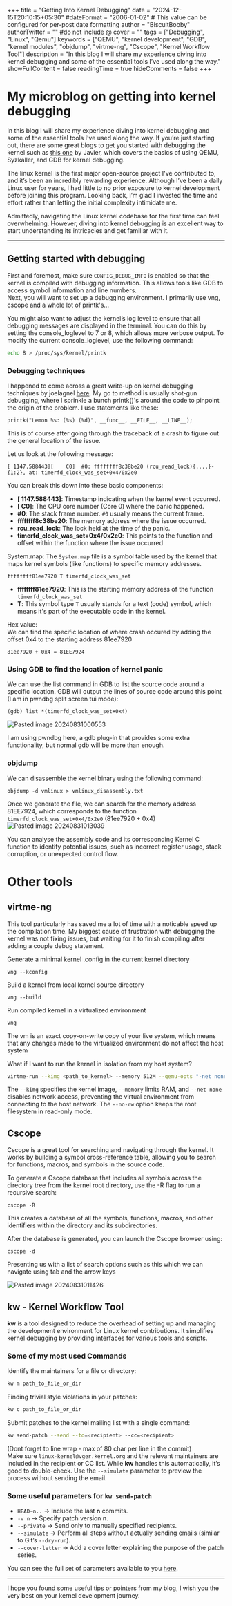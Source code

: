 +++
title = "Getting Into Kernel Debugging"
date = "2024-12-15T20:10:15+05:30"
#dateFormat = "2006-01-02" # This value can be configured for per-post date formatting
author = "BiscuitBobby"
authorTwitter = "" #do not include @
cover = ""
tags = ["Debugging", "Linux", "Qemu"]
keywords = ["QEMU", "kernel development", "GDB", "kernel modules", "objdump", "virtme-ng", "Cscope", "Kernel Workflow Tool"]
description = "In this blog I will share my experience diving into kernel debugging and some of the essential tools I’ve used along the way."
showFullContent = false
readingTime = true
hideComments = false
+++

# My microblog on getting into kernel debugging

In this blog I will share my experience diving into kernel debugging and some of the essential tools I’ve used along the way. If you’re just starting out, there are some great blogs to get you started with debugging the kernel such as [this one](https://hackerbikepacker.com/syzbot#35-debugging-with-qemu-and-gdb) by Javier, which covers the basics of using QEMU, Syzkaller, and GDB for kernel debugging.

The linux kernel is the first major open-source project I've contributed to, and it’s been an incredibly rewarding experience. Although I’ve been a daily Linux user for years, I had little to no prior exposure to kernel development before joining this program. Looking back, I’m glad I invested the time and effort rather than letting the initial complexity intimidate me.

Admittedly, navigating the Linux kernel codebase for the first time can feel overwhelming. However, diving into kernel debugging is an excellent way to start understanding its intricacies and get familiar with it.

---

## Getting started with debugging
First and foremost, make sure `CONFIG_DEBUG_INFO` is enabled so that the kernel is compiled with debugging information. This allows tools like GDB to access symbol information and line numbers.<br>
Next, you will want to set up a debugging environment. I primarily use vng, cscope and a whole lot of printk's...

You might also want to adjust the kernel’s log level to ensure that all debugging messages are displayed in the terminal. You can do this by setting the console_loglevel to 7 or 8, which allows more verbose output. To modify the current console_loglevel, use the following command:
```bash
echo 8 > /proc/sys/kernel/printk
```

### Debugging techniques
I happened to come across a great write-up on kernel debugging techniques by joelagnel [here](https://gist.github.com/joelagnel/ae15c404facee0eb3ebb8aff0e996a68). 
My go to method is usually shot-gun debugging, where I sprinkle a bunch printk()'s around the code to pinpoint the origin of the problem. I use statements like these: 

```
printk("Lemon %s: (%s) (%d)", __func__, __FILE__, __LINE__);
```

This is of course after going through the traceback of a crash to figure out the general location of the issue.

Let us look at the following message:
```
[ 1147.588443][    C0]  #0: ffffffff8c38be20 (rcu_read_lock){....}-{1:2}, at: timerfd_clock_was_set+0x4/0x2e0
```

You can break this down into these basic components:
- **[ 1147.588443]**: Timestamp indicating when the kernel event occurred.
- **[ C0]**: The CPU core number (Core 0) where the panic happened.
- **#0**: The stack frame number. `#0` usually means the current frame.
- **ffffffff8c38be20**: The memory address where the issue occurred.
- **rcu_read_lock**: The lock held at the time of the panic.
- **timerfd_clock_was_set+0x4/0x2e0**: This points to the function and offset within the function where the issue occurred

System.map:
The `System.map` file is a symbol table used by the kernel that maps kernel symbols (like functions) to specific memory addresses.
```
ffffffff81ee7920 T timerfd_clock_was_set
```
- **ffffffff81ee7920**: This is the starting memory address of the function `timerfd_clock_was_set` 
- **T**: This symbol type `T` usually stands for a text (code) symbol, which means it's part of the executable code in the kernel.

Hex value:  
We can find the specific location of where crash occured by adding the offset 0x4 to the starting address 81ee7920
```
81ee7920 + 0x4 = 81EE7924
```

### Using GDB to find the location of kernel panic
We can use the list command in GDB to list the source code around a specific location. GDB will output the lines of source code around this point (I am in pwndbg split screen tui mode):
```
(gdb) list *(timerfd_clock_was_set+0x4)
```
![Pasted image 20240831000553](https://github.com/user-attachments/assets/ef9ce5ac-b11f-4529-9c13-daffc730f677)

I am using pwndbg here, a gdb plug-in that provides some extra functionality, but normal gdb will be more than enough.
### objdump
We can disassemble the kernel binary using the following command:
```
objdump -d vmlinux > vmlinux_disassembly.txt
```

Once we generate the file, we can search for the memory address 81EE7924, which corresponds to the function `timerfd_clock_was_set+0x4/0x2e0` (81ee7920 + 0x4) 
![Pasted image 20240831013039](https://github.com/user-attachments/assets/a5eba201-3c04-433c-b48b-ef8dee8762f5)

You can analyse the assembly code and its corresponding Kernel C function to identify potential issues, such as incorrect register usage, stack corruption, or unexpected control flow.

# Other tools
## virtme-ng
This tool particularly has saved me a lot of time with a noticable speed up the compilation time. My biggest cause of frustration with debugging the kernel was not fixing issues, but waiting for it to finish compiling after adding a couple debug statement.

Generate a minimal kernel .config in the current kernel directory
```
vng --kconfig
```
Build a kernel from local kernel source directory
```
vng --build
```
Run compiled kernel in a virtualized environment
```
vng
```
The vm is an exact copy-on-write copy of your live system, which means that any changes made to the virtualized environment do not affect the host system

What if I want to run the kernel in isolation from my host system?
```bash
virtme-run --kimg <path_to_kernel> --memory 512M --qemu-opts "-net none" --no-rw
```
The `--kimg` specifies the kernel image, `--memory` limits RAM, and `--net none` disables network access, preventing the virtual environment from connecting to the host network. The `--no-rw` option keeps the root filesystem in read-only mode.

## Cscope
Cscope is a great tool for searching and navigating through the kernel. It works by building a symbol cross-reference table, allowing you to search for functions, macros, and symbols in the source code.

To generate a Cscope database that includes all symbols across the directory tree from the kernel root directory, use the -R flag to run a recursive search:
```
cscope -R
```
This creates a database of all the symbols, functions, macros, and other identifiers within the directory and its subdirectories.

After the database is generated, you can launch the Cscope browser using:
```
cscope -d
```

Presenting us with a list of search options such as this which we can navigate using tab and the arrow keys

![Pasted image 20240831011426](https://github.com/user-attachments/assets/9c6122c1-a690-430b-800f-35cb73d84177)


## kw - Kernel Workflow Tool

**kw** is a tool designed to reduce the overhead of setting up and managing the development environment for Linux kernel contributions. It simplifies kernel debugging by providing interfaces for various tools and scripts.

### Some of my most used Commands

Identify the maintainers for a file or directory:  
```bash
kw m path_to_file_or_dir
```

Finding trivial style violations in your patches:  
```bash
kw c path_to_file_or_dir
```

Submit patches to the kernel mailing list with a single command:  
```bash
kw send-patch --send --to=<recipient> --cc=<recipient>
```
(Dont forget to line wrap - max of 80 char per line in the commit)<br>
Make sure `linux-kernel@vger.kernel.org` and the relevant maintainers are included in the recipient or CC list. While **kw** handles this automatically, it’s good to double-check. Use the `--simulate` parameter to preview the process without sending the email.

### Some useful parameters for `kw send-patch`
- `HEAD~n..` → Include the last **n** commits.  
- `-v n` → Specify patch version **n**.  
- `--private` → Send only to manually specified recipients.  
- `--simulate` → Perform all steps without actually sending emails (similar to Git’s `--dry-run`).  
- `--cover-letter` → Add a cover letter explaining the purpose of the patch series.

You can see the full set of parameters available to you [here](https://kworkflow.org/man/kw.html).

---

I hope you found some useful tips or pointers from my blog, I wish you the very best on your kernel development journey.
